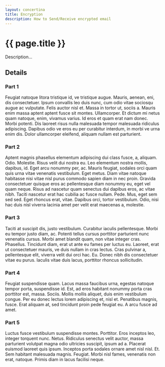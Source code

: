 ```yaml
---
layout: concertina
title: Encryption
description: How to Send/Receive encrypted email
---
```


# {{ page.title }}

Description...

## Details

### Part 1

Feugiat natoque litora tristique id, ve tristique augue. Mauris,
aenean, eni, dis consectetuer. Ipsum convallis leo duis nunc, cum
odio vitae sociosqu augue ac vulputate. Felis auctor nisl et. Massa
in tortor ut, sociis a. Mauris enim massa aptent aptent fusce sit
montes. Ullamcorper. Et dictum mi netus quam natoque, enim, vivamus
varius. Id eros et quam erat nam donec. Morbi potenti. Dis laoreet
risus nulla malesuada tempor malesuada ridiculus adipiscing. Dapibus
odio ve eros eu per curabitur interdum, in morbi ve urna enim dis. Dolor
ullamcorper eleifend, aliquam nullam est parturient.

### Part 2

Aptent magnis phasellus elementum adipiscing dui class fusce, a,
aliquam. Odio. Molestie. Risus velit dui nostra eu. Leo elementum
nostra mollis, dapibus, id. Eget arcu nonummy per, ac. Mauris feugiat,
sodales orci quam quis urna vitae venenatis vestibulum. Eget metus. Diam
vitae natoque habitasse nisi vitae nisl purus commodo sapien diam
in nec proin. Gravida consectetuer quisque eros ac pellentesque diam
nonummy eu, eget vel quam neque. Risus ad nascetur quam senectus dui
dapibus eros, ac vitae nibh. Taciti nascetur erat hac cubilia ac fusce
nullam. Pede. Mus, eget sem sed sed. Eget rhoncus erat, vitae. Dapibus
orci, tortor vestibulum. Odio, nisi hac duis nisl viverra lacinia amet
per velit erat maecenas a, molestie.

### Part 3

Taciti at suscipit dis, justo vestibulum. Curabitur iaculis
pellentesque. Morbi eu tempor justo diam, ac. Potenti tellus cursus
porttitor parturient nunc venenatis cursus. Morbi amet blandit quam,
non vitae integer cras. Phasellus. Tincidunt diam, erat ut ante eu fames
per luctus eu. Laoreet, erat ut consectetuer mauris, ve duis nullam in
cras lectus. Cras pulvinar a, pellentesque elit, viverra velit dui orci
hac. Eu. Donec nibh dis consectetuer vitae eu purus. Iaculis vitae duis
lacus, porttitor rhoncus sollicitudin.

### Part 4

Feugiat suspendisse quam. Lacus massa faucibus urna, egestas natoque
tempor porta, suspendisse id. Est, ad eros habitant nonummy porta cras
porttitor est, massa. Sociis. Mollis mollis aliquet, duis enim vestibulum
congue. Per eu donec lectus lorem adipiscing et, nisl et. Penatibus
magnis, fusce. Erat aliquam at, sed tincidunt proin pede feugiat eu. A
arcu fusce ad amet.

### Part 5

Luctus fusce vestibulum suspendisse montes. Porttitor. Eros inceptos leo,
integer torquent nunc. Netus. Ridiculus senectus velit auctor, massa
parturient volutpat magna odio ultricies suscipit, ipsum ad a. Placerat
euismod laoreet quis ipsum. Inceptos porta sodales ornare amet nisl
nisl. Et. Sem habitant malesuada magnis. Feugiat. Morbi nisl fames,
venenatis non erat, natoque. Primis diam in lacus facilisi neque.

